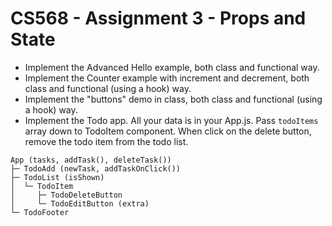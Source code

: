 # CS568 - Assignment 3 - Props and State
- Implement the Advanced Hello example, both class and functional way.
- Implement the Counter example with increment and decrement, both class and functional (using a hook) way.
- Implement the "buttons" demo in class, both class and functional (using a hook) way.
- Implement the Todo app. All your data is in your App.js. Pass `todoItems` array down to TodoItem component. When click on the delete button, remove the todo item from the todo list.

```
App (tasks, addTask(), deleteTask())
├─ TodoAdd (newTask, addTaskOnClick())
├─ TodoList (isShown)
│  └─ TodoItem
│     ├─ TodoDeleteButton
│     └─ TodoEditButton (extra)
└─ TodoFooter
```
